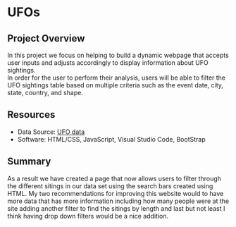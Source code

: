 # UFOs

## Project Overview
In this project we focus on helping to build a dynamic webpage that accepts user inputs and adjusts accordingly to display information about UFO sightings.\
In order for the user to perform their analysis, users will be able to filter the UFO sightings table based on multiple criteria such as the event date, city, state, country, and shape. 

## Resources
- Data Source: [UFO data](https://github.com/cedoula/UFOs/blob/main/static/js/data.js)
- Software: HTML/CSS, JavaScript, Visual Studio Code, BootStrap 

## Summary 
As a result we have created a page that now allows users to filter through the different sitings in our data set using the search bars created using HTML. My two recommendations for improving this website would to have more data that has more information including how many people were at the site adding another filter to find the sitings by length and last but not least I think having drop down filters would be a nice addition.
